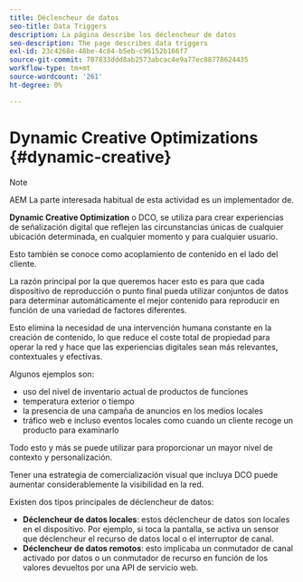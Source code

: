 ```yaml
---
title: Déclencheur de datos
seo-title: Data Triggers
description: La página describe los déclencheur de datos
seo-description: The page describes data triggers
exl-id: 23c4268e-48be-4c84-b5eb-c96152b166f7
source-git-commit: 707833ddd8ab2573abcac4e9a77ec88778624435
workflow-type: tm+mt
source-wordcount: '261'
ht-degree: 0%

---
```


# Dynamic Creative Optimizations {#dynamic-creative}

>[!NOTE]
>
>AEM La parte interesada habitual de esta actividad es un implementador de.

**Dynamic Creative Optimization** o DCO, se utiliza para crear experiencias de señalización digital que reflejen las circunstancias únicas de cualquier ubicación determinada, en cualquier momento y para cualquier usuario.

Esto también se conoce como acoplamiento de contenido en el lado del cliente.

La razón principal por la que queremos hacer esto es para que cada dispositivo de reproducción o punto final pueda utilizar conjuntos de datos para determinar automáticamente el mejor contenido para reproducir en función de una variedad de factores diferentes.

Esto elimina la necesidad de una intervención humana constante en la creación de contenido, lo que reduce el coste total de propiedad para operar la red y hace que las experiencias digitales sean más relevantes, contextuales y efectivas.

Algunos ejemplos son:

* uso del nivel de inventario actual de productos de funciones
* temperatura exterior o tiempo
* la presencia de una campaña de anuncios en los medios locales
* tráfico web e incluso eventos locales como cuando un cliente recoge un producto para examinarlo

Todo esto y más se puede utilizar para proporcionar un mayor nivel de contexto y personalización.

Tener una estrategia de comercialización visual que incluya DCO puede aumentar considerablemente la visibilidad en la red.

Existen dos tipos principales de déclencheur de datos:

* **Déclencheur de datos locales**: estos déclencheur de datos son locales en el dispositivo. Por ejemplo, si toca la pantalla, se activa un sensor que déclencheur el recurso de datos local o el interruptor de canal.
* **Déclencheur de datos remotos**: esto implicaba un conmutador de canal activado por datos o un conmutador de recurso en función de los valores devueltos por una API de servicio web.
